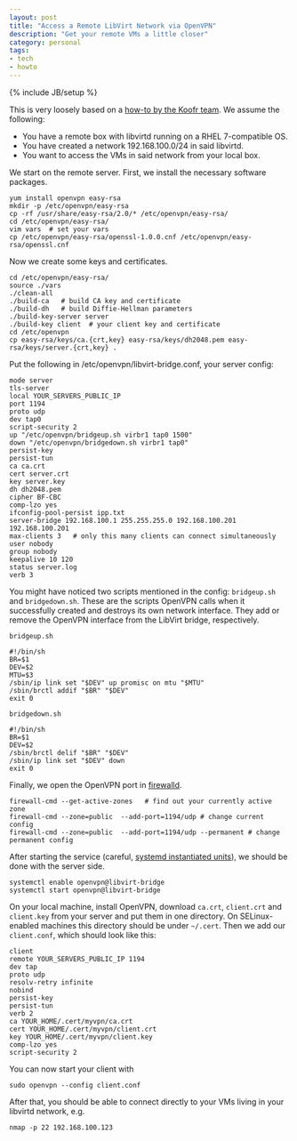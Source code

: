```yaml
---
layout: post
title: "Access a Remote LibVirt Network via OpenVPN"
description: "Get your remote VMs a little closer"
category: personal
tags: 
- tech
- howto
---
```

{% include JB/setup %}

This is very loosely based on a [how-to by the Koofr team](http://koofr.net/bridging-two-host-local-virtual-networks-with-openvpn/).
We assume the following:

- You have a remote box with libvirtd running on a RHEL 7-compatible OS.
- You have created a network 192.168.100.0/24 in said libvirtd.
- You want to access the VMs in said network from your local box.

We start on the remote server. First, we install the necessary software packages.

    yum install openvpn easy-rsa 
    mkdir -p /etc/openvpn/easy-rsa
    cp -rf /usr/share/easy-rsa/2.0/* /etc/openvpn/easy-rsa/
    cd /etc/openvpn/easy-rsa/
    vim vars  # set your vars
    cp /etc/openvpn/easy-rsa/openssl-1.0.0.cnf /etc/openvpn/easy-rsa/openssl.cnf

Now we create some keys and certificates.

    cd /etc/openvpn/easy-rsa/
    source ./vars 
    ./clean-all
    ./build-ca   # build CA key and certificate
    ./build-dh   # build Diffie-Hellman parameters
    ./build-key-server server
    ./build-key client  # your client key and certificate
    cd /etc/openvpn
    cp easy-rsa/keys/ca.{crt,key} easy-rsa/keys/dh2048.pem easy-rsa/keys/server.{crt,key} .

Put the following in /etc/openvpn/libvirt-bridge.conf, your server config:

    mode server
    tls-server
    local YOUR_SERVERS_PUBLIC_IP
    port 1194
    proto udp
    dev tap0
    script-security 2
    up "/etc/openvpn/bridgeup.sh virbr1 tap0 1500"
    down "/etc/openvpn/bridgedown.sh virbr1 tap0"
    persist-key
    persist-tun
    ca ca.crt
    cert server.crt
    key server.key
    dh dh2048.pem
    cipher BF-CBC
    comp-lzo yes
    ifconfig-pool-persist ipp.txt
    server-bridge 192.168.100.1 255.255.255.0 192.168.100.201 192.168.100.201
    max-clients 3   # only this many clients can connect simultaneously
    user nobody
    group nobody
    keepalive 10 120
    status server.log
    verb 3

You might have noticed two scripts mentioned in the config: `bridgeup.sh` and `bridgedown.sh`. These are the scripts OpenVPN calls when it successfully created and destroys its own network interface. They add or remove the OpenVPN interface from the LibVirt bridge, respectively.

`bridgeup.sh`

    #!/bin/sh
    BR=$1
    DEV=$2
    MTU=$3
    /sbin/ip link set "$DEV" up promisc on mtu "$MTU"
    /sbin/brctl addif "$BR" "$DEV"
    exit 0

`bridgedown.sh`

    #!/bin/sh 
    BR=$1
    DEV=$2
    /sbin/brctl delif "$BR" "$DEV"
    /sbin/ip link set "$DEV" down
    exit 0

Finally, we open the OpenVPN port in [firewalld](https://fedoraproject.org/wiki/FirewallD).

    firewall-cmd --get-active-zones   # find out your currently active zone
    firewall-cmd --zone=public  --add-port=1194/udp # change current config
    firewall-cmd --zone=public  --add-port=1194/udp --permanent # change permanent config

After starting the service (careful, [systemd instantiated units](http://0pointer.de/blog/projects/instances.html)), we should be done with the server side.

    systemctl enable openvpn@libvirt-bridge
    systemctl start openvpn@libvirt-bridge

On your local machine, install OpenVPN, download `ca.crt`, `client.crt` and `client.key` from your server and put them in one directory. On SELinux-enabled machines this directory should be under `~/.cert`. Then we add our `client.conf`, which should look like this:

    client
    remote YOUR_SERVERS_PUBLIC_IP 1194
    dev tap 
    proto udp
    resolv-retry infinite
    nobind
    persist-key
    persist-tun
    verb 2
    ca YOUR_HOME/.cert/myvpn/ca.crt
    cert YOUR_HOME/.cert/myvpn/client.crt
    key YOUR_HOME/.cert/myvpn/client.key
    comp-lzo yes
    script-security 2

You can now start your client with

    sudo openvpn --config client.conf

After that, you should be able to connect directly to your VMs living in your libvirtd network, e.g.

    nmap -p 22 192.168.100.123
